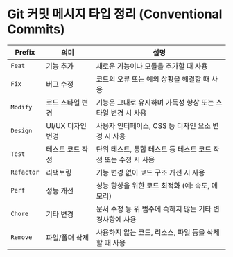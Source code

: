 # Git 커밋 메시지 타입 정리 (Conventional Commits)

| Prefix       | 의미               | 설명                                                         |
|--------------|--------------------|--------------------------------------------------------------|
| `Feat`      | 기능 추가          | 새로운 기능이나 모듈을 추가할 때 사용                        |
| `Fix`       | 버그 수정          | 코드의 오류 또는 예외 상황을 해결할 때 사용                  |
| `Modify`    | 코드 스타일 변경   | 기능은 그대로 유지하며 가독성 향상 또는 스타일 변경 시 사용  |
| `Design`    | UI/UX 디자인 변경  | 사용자 인터페이스, CSS 등 디자인 요소 변경 시 사용           |
| `Test`      | 테스트 코드 작성   | 단위 테스트, 통합 테스트 등 테스트 코드 작성 또는 수정 시 사용 |
| `Refactor`  | 리팩토링           | 기능 변경 없이 코드 구조 개선 시 사용                        |
| `Perf`      | 성능 개선          | 성능 향상을 위한 코드 최적화 (예: 속도, 메모리)              |
| `Chore`     | 기타 변경          | 문서 수정 등 위 범주에 속하지 않는 기타 변경사항에 사용       |
| `Remove`    | 파일/폴더 삭제     | 사용하지 않는 코드, 리소스, 파일 등을 삭제할 때 사용         |
